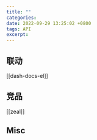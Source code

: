 ```yaml
---
title: ""
categories: 
date: 2022-09-29 13:25:02 +0800
tags: API
excerpt: 
---
```




## 联动

[[dash-docs-el]]


## 竞品

[[zeal]]

## Misc



